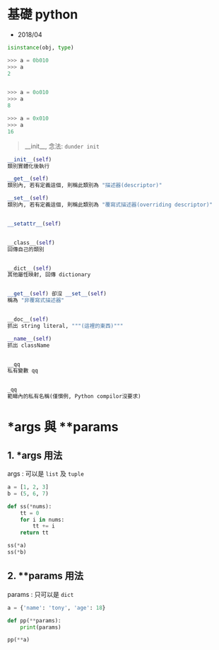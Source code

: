 # 基礎 python
- 2018/04



```py
isinstance(obj, type)

>>> a = 0b010
>>> a
2


>>> a = 0o010
>>> a
8

>>> a = 0x010
>>> a
16
```


> \_\_init__, 念法: `dunder init`







```py
__init__(self)
類別實體化後執行

__get__(self)
類別內, 若有定義這個, 則稱此類別為 "描述器(descriptor)"

__set__(self)
類別內, 若有定義這個, 則稱此類別為 "覆寫式描述器(overriding descriptor)"


__setattr__(self)


__class__(self)
回傳自己的類別


__dict__(self)
其他屬性映射, 回傳 dictionary


__get__(self) 卻沒 __set__(self)
稱為 "非覆寫式描述器"


__doc__(self)
抓出 string literal, """(這裡的東西)"""

__name__(self)
抓出 className



```

```py
__qq
私有變數 qq


_qq
範疇內的私有名稱(僅慣例, Python compilor沒要求)
```

# *args 與 **params

## 1. *args 用法

args : 可以是 `list` 及 `tuple`

```py
a = [1, 2, 3]
b = (5, 6, 7)

def ss(*nums):
    tt = 0
    for i in nums:
        tt += i
    return tt

ss(*a)
ss(*b)
```

## 2. **params 用法

params : 只可以是 `dict`

```py
a = {'name': 'tony', 'age': 18}

def pp(**params):
    print(params)

pp(**a)
```